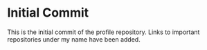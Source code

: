 # Initial Commit

This is the initial commit of the profile repository. Links to important repositories under my name have been
added.  